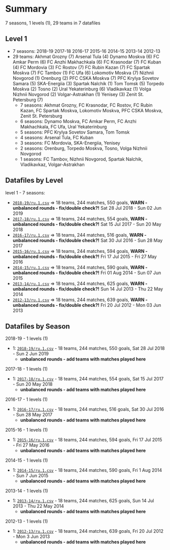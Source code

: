 # Summary

7 seasons, 1 levels (1), 29 teams in 7 datafiles

## Level 1

- 7 seasons: 2018-19 2017-18 2016-17 2015-16 2014-15 2013-14 2012-13 
- 29 teams: Akhmat Grozny (7) Arsenal Tula (4) Dynamo Moskva (6) FC Amkar Perm (6) FC Anzhi Makhachkala (6) FC Krasnodar (7) FC Kuban (4) FC Mordovia (3) FC Rostov (7) FC Rubin Kazan (7) FC Spartak Moskva (7) FC Tambov (1) FC Ufa (6) Lokomotiv Moskva (7) Nizhnii Novgorod (1) Orenburg (2) PFC CSKA Moskva (7) PFC Krylya Sovetov Samara (5) SKA-Energiia (3) Spartak Nalchik (1) Tom Tomsk (5) Torpedo Moskva (2) Tosno (2) Ural Yekaterinburg (6) Vladikavkaz (1) Volga Nizhnii Novgorod (2) Volgar-Astrakhan (1) Yenisey (3) Zenit St. Petersburg (7) 
  - 7 seasons: Akhmat Grozny, FC Krasnodar, FC Rostov, FC Rubin Kazan, FC Spartak Moskva, Lokomotiv Moskva, PFC CSKA Moskva, Zenit St. Petersburg
  - 6 seasons: Dynamo Moskva, FC Amkar Perm, FC Anzhi Makhachkala, FC Ufa, Ural Yekaterinburg
  - 5 seasons: PFC Krylya Sovetov Samara, Tom Tomsk
  - 4 seasons: Arsenal Tula, FC Kuban
  - 3 seasons: FC Mordovia, SKA-Energiia, Yenisey
  - 2 seasons: Orenburg, Torpedo Moskva, Tosno, Volga Nizhnii Novgorod
  - 1 seasons: FC Tambov, Nizhnii Novgorod, Spartak Nalchik, Vladikavkaz, Volgar-Astrakhan



## Datafiles by Level

level 1 - 7 seasons:
- [`2018-19/ru.1.csv`](2018-19/ru.1.csv) =>  18 teams,  244 matches,  550 goals,  **WARN - unbalanced rounds - fix/double check?!** Sat 28 Jul 2018 - Sun 02 Jun 2019
- [`2017-18/ru.1.csv`](2017-18/ru.1.csv) =>  18 teams,  244 matches,  554 goals,  **WARN - unbalanced rounds - fix/double check?!** Sat 15 Jul 2017 - Sun 20 May 2018
- [`2016-17/ru.1.csv`](2016-17/ru.1.csv) =>  18 teams,  244 matches,  516 goals,  **WARN - unbalanced rounds - fix/double check?!** Sat 30 Jul 2016 - Sun 28 May 2017
- [`2015-16/ru.1.csv`](2015-16/ru.1.csv) =>  18 teams,  244 matches,  594 goals,  **WARN - unbalanced rounds - fix/double check?!** Fri 17 Jul 2015 - Fri 27 May 2016
- [`2014-15/ru.1.csv`](2014-15/ru.1.csv) =>  18 teams,  244 matches,  590 goals,  **WARN - unbalanced rounds - fix/double check?!** Fri 01 Aug 2014 - Sun 07 Jun 2015
- [`2013-14/ru.1.csv`](2013-14/ru.1.csv) =>  18 teams,  244 matches,  625 goals,  **WARN - unbalanced rounds - fix/double check?!** Sun 14 Jul 2013 - Thu 22 May 2014
- [`2012-13/ru.1.csv`](2012-13/ru.1.csv) =>  18 teams,  244 matches,  639 goals,  **WARN - unbalanced rounds - fix/double check?!** Fri 20 Jul 2012 - Mon 03 Jun 2013



## Datafiles by Season

2018-19 - 1 levels (1)
  - 1: [`2018-19/ru.1.csv`](2018-19/ru.1.csv) -  18 teams,  244 matches,  550 goals,  Sat 28 Jul 2018 - Sun 2 Jun 2019
    - **unbalanced rounds - add teams with matches played here**


2017-18 - 1 levels (1)
  - 1: [`2017-18/ru.1.csv`](2017-18/ru.1.csv) -  18 teams,  244 matches,  554 goals,  Sat 15 Jul 2017 - Sun 20 May 2018
    - **unbalanced rounds - add teams with matches played here**


2016-17 - 1 levels (1)
  - 1: [`2016-17/ru.1.csv`](2016-17/ru.1.csv) -  18 teams,  244 matches,  516 goals,  Sat 30 Jul 2016 - Sun 28 May 2017
    - **unbalanced rounds - add teams with matches played here**


2015-16 - 1 levels (1)
  - 1: [`2015-16/ru.1.csv`](2015-16/ru.1.csv) -  18 teams,  244 matches,  594 goals,  Fri 17 Jul 2015 - Fri 27 May 2016
    - **unbalanced rounds - add teams with matches played here**


2014-15 - 1 levels (1)
  - 1: [`2014-15/ru.1.csv`](2014-15/ru.1.csv) -  18 teams,  244 matches,  590 goals,  Fri 1 Aug 2014 - Sun 7 Jun 2015
    - **unbalanced rounds - add teams with matches played here**


2013-14 - 1 levels (1)
  - 1: [`2013-14/ru.1.csv`](2013-14/ru.1.csv) -  18 teams,  244 matches,  625 goals,  Sun 14 Jul 2013 - Thu 22 May 2014
    - **unbalanced rounds - add teams with matches played here**


2012-13 - 1 levels (1)
  - 1: [`2012-13/ru.1.csv`](2012-13/ru.1.csv) -  18 teams,  244 matches,  639 goals,  Fri 20 Jul 2012 - Mon 3 Jun 2013
    - **unbalanced rounds - add teams with matches played here**


